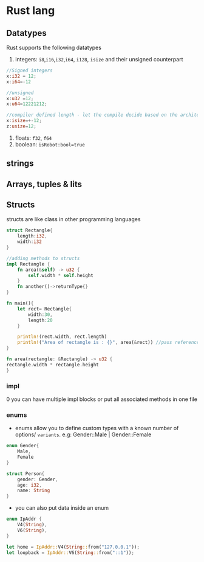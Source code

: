 # Rust lang

## Datatypes
Rust supports the following datatypes
1. integers: `i8`,`i16`,`i32`,`i64`, `i128`, `isize` and their unsigned counterpart
```rust
//Signed integers
x:i32 = 12;
x:i64=-12

//unsigned
x:u32 =12;
x:u64=12221212;

//compiler defined length - let the compile decide based on the architecture
x:isize=+-12;
z:usize=12;
```
1. floats: `f32`, `f64`
1. boolean: `isRobot:bool=true`

## strings
## Arrays, tuples & lits

## Structs

structs are like class in other programming languages

```rust
struct Rectangle{
    length:i32,
    width:i32
}

//adding methods to structs
impl Rectangle {
    fn area(&self) -> u32 {
        self.width * self.height
    }
    fn another()->returnType{}
}

fn main(){
    let rect= Rectangle{
        width:30,
        length:20
    }

    println!(rect.width, rect.length)
    println!("Area of rectangle is : {}", area(&rect)) //pass reference to the object
}

fn area(rectangle: &Rectangle) -> u32 {
rectangle.width * rectangle.height
}
```

### impl

0 you can have multiple impl blocks or put all associated methods in one file

### enums

- enums allow you to define custom types with a known number of options/ `variants`. e.g: Gender::Male | Gender::Female

```rust
enum Gender{
    Male,
    Female
}

struct Person{
    gender: Gender,
    age: i32,
    name: String
}
```

- you can also put data inside an enum

```rust
enum IpAddr {
    V4(String),
    V6(String),
}

let home = IpAddr::V4(String::from("127.0.0.1"));
let loopback = IpAddr::V6(String::from("::1"));
```
